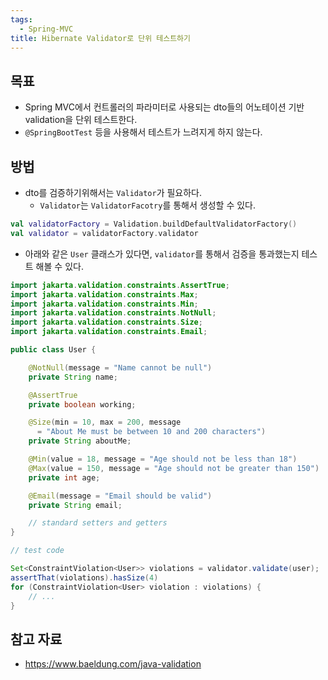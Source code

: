 ```yaml
---
tags:
  - Spring-MVC
title: Hibernate Validator로 단위 테스트하기
---
```



## 목표

- Spring MVC에서 컨트롤러의 파라미터로 사용되는 dto들의 어노테이션 기반 validation을 단위 테스트한다.
- `@SpringBootTest` 등을 사용해서 테스트가 느려지게 하지 않는다.

## 방법

- dto를 검증하기위해서는 `Validator`가 필요하다. 
	- `Validator`는 `ValidatorFacotry`를 통해서 생성할 수 있다.

```kotlin
val validatorFactory = Validation.buildDefaultValidatorFactory()  
val validator = validatorFactory.validator
```

- 아래와 같은 `User` 클래스가 있다면, `validator`를 통해서 검증을 통과했는지 테스트 해볼 수 있다.

```java
import jakarta.validation.constraints.AssertTrue;
import jakarta.validation.constraints.Max;
import jakarta.validation.constraints.Min;
import jakarta.validation.constraints.NotNull;
import jakarta.validation.constraints.Size;
import jakarta.validation.constraints.Email;

public class User {

    @NotNull(message = "Name cannot be null")
    private String name;

    @AssertTrue
    private boolean working;

    @Size(min = 10, max = 200, message 
      = "About Me must be between 10 and 200 characters")
    private String aboutMe;

    @Min(value = 18, message = "Age should not be less than 18")
    @Max(value = 150, message = "Age should not be greater than 150")
    private int age;

    @Email(message = "Email should be valid")
    private String email;

    // standard setters and getters 
}
```

```java
// test code

Set<ConstraintViolation<User>> violations = validator.validate(user);
assertThat(violations).hasSize(4)
for (ConstraintViolation<User> violation : violations) {
	// ...
}
```

## 참고 자료

- https://www.baeldung.com/java-validation
